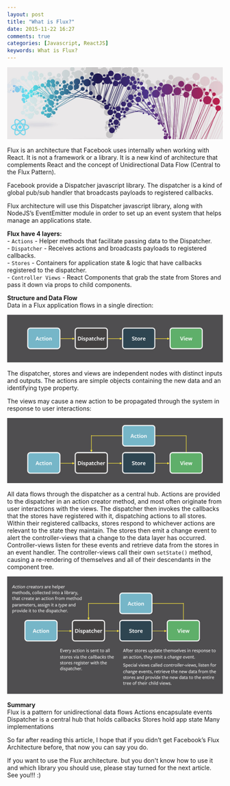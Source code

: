 ```yaml
---
layout: post
title: "What is Flux?"
date: 2015-11-22 16:27
comments: true
categories: [Javascript, ReactJS]
keywords: What is Flux?
---
```


<p>
  <img src="/images/react_flux.jpg" width="600" alt="What is Flux?" />
</p>

<p>
  Flux is an architecture that Facebook uses internally when working with React. It is not a framework or a library. It is a new kind of architecture that complements React and the concept of Unidirectional Data Flow (Central to the Flux Pattern).
</p>

<p>
  Facebook provide a Dispatcher javascript library. The dispatcher is a kind of global pub/sub handler that broadcasts payloads to registered callbacks.
</p>

<p>
  Flux architecture will use this Dispatcher javascript library, along with NodeJS’s EventEmitter module in order to set up an event system that helps manage an applications state.
</p>

<p>
  <strong>Flux have 4 layers:</strong><br/>
  - <code>Actions</code> - Helper methods that facilitate passing data to the Dispatcher.<br/>
  - <code>Dispatcher</code> - Receives actions and broadcasts payloads to registered callbacks.<br/>
  - <code>Stores</code> - Containers for application state & logic that have callbacks registered to the dispatcher.<br/>
  - <code>Controller Views</code> - React Components that grab the state from Stores and pass it down via props to child components.
</p>

<p>
  <strong>Structure and Data Flow </strong><br/>
  Data in a Flux application flows in a single direction:<br/>
</p>

<p>
  <img src="/images/flux_diagram_1.png" width="600" alt="What is Flux?" />
</p>

<p>
  The dispatcher, stores and views are independent nodes with distinct inputs and outputs. The actions are simple objects containing the new data and an identifying type property.
</p>

<p>
  The views may cause a new action to be propagated through the system in response to user interactions:
</p>

<p>
  <img src="/images/flux_diagram_2.png" width="600" alt="What is Flux?" />
</p>

<p>
  All data flows through the dispatcher as a central hub. Actions are provided to the dispatcher in an action creator method, and most often originate from user interactions with the views. The dispatcher then invokes the callbacks that the stores have registered with it, dispatching actions to all stores. Within their registered callbacks, stores respond to whichever actions are relevant to the state they maintain. The stores then emit a change event to alert the controller-views that a change to the data layer has occurred. Controller-views listen for these events and retrieve data from the stores in an event handler. The controller-views call their own <code>setState()</code> method, causing a re-rendering of themselves and all of their descendants in the component tree.
</p>

<p>
  <img src="/images/flux_diagram_3.png" width="600" alt="What is Flux?" />
</p>

<p>
  <strong>Summary</strong><br/>
  Flux is a pattern for unidirectional data flows Actions encapsulate events Dispatcher is a central hub that holds callbacks Stores hold app state Many implementations
</p>

<p>
  So far after reading this article, I hope that if you didn’t get Facebook’s Flux Architecture before, that now you can say you do. 
</p>

<p>
  If you want to use the Flux architecture. but you don't know how to use it and which library you should use, please stay turned for the next article. See you!!! :)
</p>